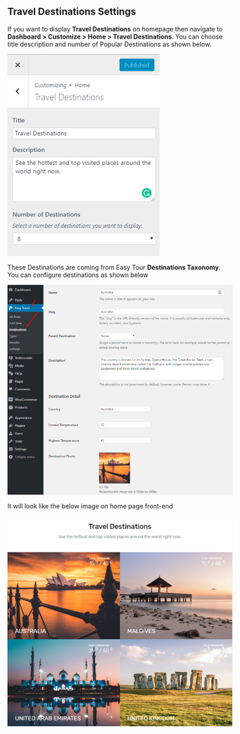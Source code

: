 ## **Travel Destinations Settings**

If you want to display **Travel Destinations** on homepage then navigate to **Dashboard > Customize > Home > Travel Destinations**. You can choose title description and number of Popular Destinations as shown below.

![img](../../img/homepage-popular-destinations.png)

These Destinations are coming from Easy Tour **Destinations Taxonomy**. You can configure destinations as shown below

![img](../../img/popular-destinations-setting.png)

It will look like the below image on home page front-end

![img](../../img/homepage-popular-destinations-front.png)